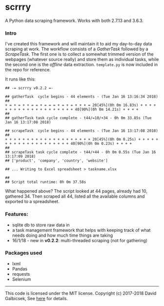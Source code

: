 scrrry
======

A Python data scraping framework. Works with both 2.7.13 and 3.6.3.

### Intro

I've created this framework and will maintain it to aid my day-to-day data scraping at work. The workflow consists of a *GatherTask* followed by a *ScrapeTask*. The first one is to collect a somewhat trimmed version of the webpages (whatever source really) and store them as individual tasks, while the second one is the *offline* data extraction. ```template.py``` is now included in the repo for reference.

It runs like this:

```
## -= scrrry v0.2.2 =- 

## gatherTask  cycle begins - 44 elements - (Tue Jan 16 13:16:34 2018)
##
+ = + = + + = = + = = = + = + = + + + = 20[45%](0h 0m 16.83s) + + + + + + + + + + + + + + + + + + + + 40[90%](0h 0m 14.21s) + + + + 
##
## gatherTask task cycle complete - t44/=10/+34 - 0h 0m 33.85s (Tue Jan 16 13:17:08 2018)

## scrapeTask  cycle begins - 44 elements - (Tue Jan 16 13:17:08 2018)
##
+ + + + + + + + + + + + + + + + + + + + 20[45%](0h 0m 0.25s) + + + + + + + + + + + + + + + + + + + + 40[90%](0h 0m 0.23s) + + + + 
##
## scrapeTask task cycle complete - t44/+44 - 0h 0m 0.55s (Tue Jan 16 13:17:09 2018)
## ['product', 'company', 'country', 'website']

## ... Writing to Excel spreadsheet > taskname.xlsx

##
## Script total runtime: 0h 0m 37.58s
```

What happened above? The script looked at 44 pages, already had 10, gathered 34. Then scraped all 44, listed all the available columns and exported to a spreadsheet.

### Features:
* sqlite db to store raw data in
* a task management framework that helps with keeping track of what needs doing and how much time things are taking
* 16/1/18 - new in **v0.2.2**: multi-threaded scraping (not for gathering)

### Packages used

* lxml
* Pandas
* requests
* Selenium

---
This code is licensed under the MIT license.
Copyright (c) 2017-2018 David Galbicsek,
See [here](https://github.com/DGalbichek/scrrry/blob/master/LICENSE) for details.
